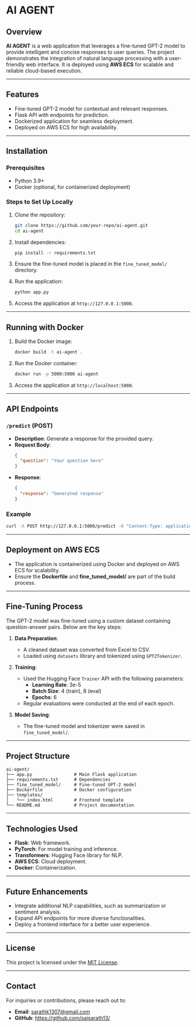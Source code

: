 # AI AGENT

## Overview
**AI AGENT** is a web application that leverages a fine-tuned GPT-2 model to provide intelligent and concise responses to user queries. The project demonstrates the integration of natural language processing with a user-friendly web interface. It is deployed using **AWS ECS** for scalable and reliable cloud-based execution.

---

## Features
- Fine-tuned GPT-2 model for contextual and relevant responses.
- Flask API with endpoints for prediction.
- Dockerized application for seamless deployment.
- Deployed on AWS ECS for high availability.

---

## Installation

### Prerequisites
- Python 3.9+
- Docker (optional, for containerized deployment)

### Steps to Set Up Locally
1. Clone the repository:
   ```bash
   git clone https://github.com/your-repo/ai-agent.git
   cd ai-agent
   ```

2. Install dependencies:
   ```bash
   pip install -r requirements.txt
   ```

3. Ensure the fine-tuned model is placed in the `fine_tuned_model/` directory.

4. Run the application:
   ```bash
   python app.py
   ```

5. Access the application at `http://127.0.0.1:5000`.

---

## Running with Docker
1. Build the Docker image:
   ```bash
   docker build -t ai-agent .
   ```

2. Run the Docker container:
   ```bash
   docker run -p 5000:5000 ai-agent
   ```

3. Access the application at `http://localhost:5000`.

---

## API Endpoints
### **`/predict`** (POST)
- **Description**: Generate a response for the provided query.
- **Request Body**:
  ```json
  {
    "question": "Your question here"
  }
  ```
- **Response**:
  ```json
  {
    "response": "Generated response"
  }
  ```

### **Example**
```bash
curl -X POST http://127.0.0.1:5000/predict -H "Content-Type: application/json" -d '{"question": ""}'
```

---

## Deployment on AWS ECS
- The application is containerized using Docker and deployed on AWS ECS for scalability.
- Ensure the **Dockerfile** and **fine_tuned_model/** are part of the build process.

---

## Fine-Tuning Process
The GPT-2 model was fine-tuned using a custom dataset containing question-answer pairs. Below are the key steps:
1. **Data Preparation**:
   - A cleaned dataset was converted from Excel to CSV.
   - Loaded using `datasets` library and tokenized using `GPT2Tokenizer`.

2. **Training**:
   - Used the Hugging Face `Trainer` API with the following parameters:
     - **Learning Rate**: 3e-5
     - **Batch Size**: 4 (train), 8 (eval)
     - **Epochs**: 6
   - Regular evaluations were conducted at the end of each epoch.

3. **Model Saving**:
   - The fine-tuned model and tokenizer were saved in `fine_tuned_model/`.

---

## Project Structure
```
ai-agent/
├── app.py                # Main Flask application
├── requirements.txt      # Dependencies
├── fine_tuned_model/     # Fine-tuned GPT-2 model
├── Dockerfile            # Docker configuration
├── templates/
│   └── index.html        # Frontend template
└── README.md             # Project documentation
```

---

## Technologies Used
- **Flask**: Web framework.
- **PyTorch**: For model training and inference.
- **Transformers**: Hugging Face library for NLP.
- **AWS ECS**: Cloud deployment.
- **Docker**: Containerization.

---

## Future Enhancements
- Integrate additional NLP capabilities, such as summarization or sentiment analysis.
- Expand API endpoints for more diverse functionalities.
- Deploy a frontend interface for a better user experience.

---

## License
This project is licensed under the [MIT License](LICENSE).

---

## Contact
For inquiries or contributions, please reach out to:
- **Email**: sarathk1307@gmail.com
- **GitHub**: https://github.com/saisarath13/
```

